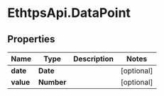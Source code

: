 # EthtpsApi.DataPoint

## Properties

Name | Type | Description | Notes
------------ | ------------- | ------------- | -------------
**date** | **Date** |  | [optional] 
**value** | **Number** |  | [optional] 


